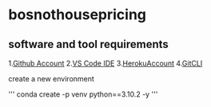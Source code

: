 # bosnothousepricing
## software and tool requirements


1.[Github Account](https://github.com)
2.[VS Code IDE](https://code.visualstudio.com/)
3.[HerokuAccount](https://heroku.com)
4.[GitCLI](https://git-scm.com/book/en/v2/Getting-Started-The-Command-Line)

create a new environment

'''
conda create -p venv python==3.10.2 -y
'''   
